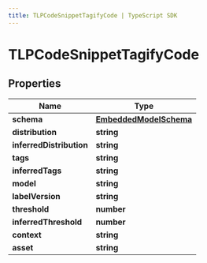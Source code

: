 ```yaml
---
title: TLPCodeSnippetTagifyCode | TypeScript SDK
---
```



# TLPCodeSnippetTagifyCode



## Properties

Name | Type
------------ | -------------
**schema** | [**EmbeddedModelSchema**](EmbeddedModelSchema)
**distribution** | **string**
**inferredDistribution** | **string**
**tags** | **string**
**inferredTags** | **string**
**model** | **string**
**labelVersion** | **string**
**threshold** | **number**
**inferredThreshold** | **number**
**context** | **string**
**asset** | **string**


